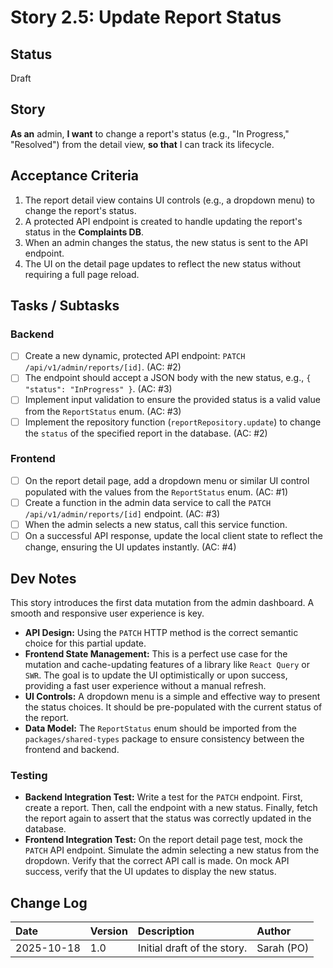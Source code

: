 # <!-- Powered by BMAD™ Core -->
# Story 2.5: Update Report Status

## Status
Draft

## Story
**As an** admin,
**I want** to change a report's status (e.g., "In Progress," "Resolved") from the detail view,
**so that** I can track its lifecycle.

## Acceptance Criteria
1. The report detail view contains UI controls (e.g., a dropdown menu) to change the report's status.
2. A protected API endpoint is created to handle updating the report's status in the **Complaints DB**.
3. When an admin changes the status, the new status is sent to the API endpoint.
4. The UI on the detail page updates to reflect the new status without requiring a full page reload.

## Tasks / Subtasks

### Backend
- [ ] Create a new dynamic, protected API endpoint: `PATCH /api/v1/admin/reports/[id]`. (AC: #2)
- [ ] The endpoint should accept a JSON body with the new status, e.g., `{ "status": "InProgress" }`. (AC: #3)
- [ ] Implement input validation to ensure the provided status is a valid value from the `ReportStatus` enum. (AC: #3)
- [ ] Implement the repository function (`reportRepository.update`) to change the `status` of the specified report in the database. (AC: #2)

### Frontend
- [ ] On the report detail page, add a dropdown menu or similar UI control populated with the values from the `ReportStatus` enum. (AC: #1)
- [ ] Create a function in the admin data service to call the `PATCH /api/v1/admin/reports/[id]` endpoint. (AC: #3)
- [ ] When the admin selects a new status, call this service function.
- [ ] On a successful API response, update the local client state to reflect the change, ensuring the UI updates instantly. (AC: #4)

## Dev Notes
This story introduces the first data mutation from the admin dashboard. A smooth and responsive user experience is key.

- **API Design:** Using the `PATCH` HTTP method is the correct semantic choice for this partial update.
- **Frontend State Management:** This is a perfect use case for the mutation and cache-updating features of a library like `React Query` or `SWR`. The goal is to update the UI optimistically or upon success, providing a fast user experience without a manual refresh.
- **UI Controls:** A dropdown menu is a simple and effective way to present the status choices. It should be pre-populated with the current status of the report.
- **Data Model:** The `ReportStatus` enum should be imported from the `packages/shared-types` package to ensure consistency between the frontend and backend.

### Testing
- **Backend Integration Test:** Write a test for the `PATCH` endpoint. First, create a report. Then, call the endpoint with a new status. Finally, fetch the report again to assert that the status was correctly updated in the database.
- **Frontend Integration Test:** On the report detail page test, mock the `PATCH` API endpoint. Simulate the admin selecting a new status from the dropdown. Verify that the correct API call is made. On mock API success, verify that the UI updates to display the new status.

## Change Log
| Date | Version | Description | Author |
| :--- | :--- | :--- | :--- |
| 2025-10-18 | 1.0 | Initial draft of the story. | Sarah (PO) |
